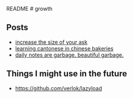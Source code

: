 README # growth

## Posts

<!-- TOC -->
<ul>
<li><a href="posts/47-increase-the-size-of-your-ask.md">increase the size of your ask</a></li>
<li><a href="posts/48-chinese-bakeries-vs-flashcards.md">learning cantonese in chinese bakeries</a></li>
<li><a href="posts/49-daily-notes-are-garbage.md">daily notes are garbage. beautiful garbage.</a></li>
</ul>
<!-- ENDTOC -->

## Things I might use in the future

* https://github.com/verlok/lazyload


